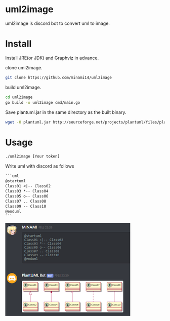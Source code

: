 # uml2image
uml2image is discord bot to convert uml to image.

# Install
Install JRE(or JDK) and Graphviz in advance.

clone uml2image.
```bash
git clone https://github.com/minami14/uml2image
```

build uml2image.
```bash
cd uml2image
go build -o uml2image cmd/main.go
```

Save plantuml.jar in the same directory as the built binary.
```bash
wget -O plantuml.jar http://sourceforge.net/projects/plantuml/files/plantuml.jar/download
```

# Usage
```bash
./uml2image [Your token]
```

Write uml with discord as follows
````    
```uml
@startuml
Class01 <|-- Class02
Class03 *-- Class04
Class05 o-- Class06
Class07 .. Class08
Class09 -- Class10
@enduml
```
````

![example](https://raw.githubusercontent.com/minami14/uml2image/master/example.png)
